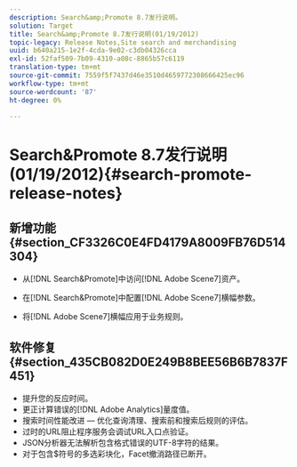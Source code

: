 ```yaml
---
description: Search&amp;Promote 8.7发行说明。
solution: Target
title: Search&amp;Promote 8.7发行说明(01/19/2012)
topic-legacy: Release Notes,Site search and merchandising
uuid: b640a215-1e2f-4cda-9e02-c3db04326cca
exl-id: 52faf509-7b09-4310-a08c-8865b57c6119
translation-type: tm+mt
source-git-commit: 7559f5f7437d46e3510d4659772308666425ec96
workflow-type: tm+mt
source-wordcount: '87'
ht-degree: 0%

---
```


# Search&amp;Promote 8.7发行说明(01/19/2012){#search-promote-release-notes}

## 新增功能{#section_CF3326C0E4FD4179A8009FB76D514304}

* 从[!DNL Search&Promote]中访问[!DNL Adobe Scene7]资产。
* 在[!DNL Search&Promote]中配置[!DNL Adobe Scene7]横幅参数。

* 将[!DNL Adobe Scene7]横幅应用于业务规则。

## 软件修复{#section_435CB082D0E249B8BEE56B6B7837F451}

* 提升您的反应时间。
* 更正计算错误的[!DNL Adobe Analytics]量度值。
* 搜索时间性能改进 — 优化查询清理、搜索前和搜索后规则的评估。
* 过时的URL阻止程序服务会调试URL入口点验证。
* JSON分析器无法解析包含格式错误的UTF-8字符的结果。
* 对于包含$符号的多选彩块化，Facet撤消路径已断开。
